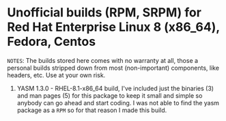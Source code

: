 # Unofficial builds (RPM, SRPM) for Red Hat Enterprise Linux 8 (x86_64), Fedora, Centos

``NOTES``: The builds stored here comes with no warranty at all, those a personal builds stripped down from 
       most (non-important) components, like headers, etc. Use at your own risk.

 1. YASM 1.3.0  - RHEL-8.1-x86_64 build, I've included just the binaries (3) and man pages (5)
    for this package to keep it small and simple so anybody can go ahead and start coding.
    I was not able to find the yasm package as a ``RPM`` so for that reason I made this build.
